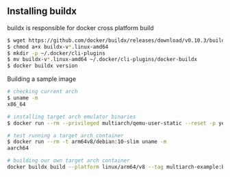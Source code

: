 ## Installing buildx
buildx is responsible for docker cross platform build

```bash
$ wget https://github.com/docker/buildx/releases/download/v0.10.3/buildx-v0.10.3.linux-amd64
$ chmod a+x buildx-v*.linux-amd64
$ mkdir -p ~/.docker/cli-plugins
$ mv buildx-v*.linux-amd64 ~/.docker/cli-plugins/docker-buildx
$ docker buildx version
```

Building a sample image

```bash
# checking current arch
$ uname -m
x86_64

# installing target arch emulator binaries
$ docker run --rm --privileged multiarch/qemu-user-static --reset -p yes

# test running a target arch container
$ docker run --rm -t arm64v8/debian:10-slim uname -m
aarch64

# building our own target arch container
docker buildx build --platform linux/arm64/v8 --tag multiarch-example:buildx-latest .
```